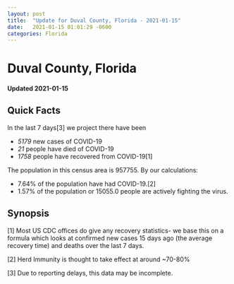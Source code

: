 ```yaml
---
layout: post
title:  "Update for Duval County, Florida - 2021-01-15"
date:   2021-01-15 01:01:29 -0600
categories: Florida
---
```


# Duval County, Florida
#### Updated 2021-01-15

## Quick Facts

In the last 7 days[3] we project there have been
- *5179* new cases of COVID-19
- *21* people have died of COVID-19
- *1758* people have recovered from COVID-19[1]

The population in this census area is 957755. By our calculations:
- 7.64% of the population have had COVID-19.[2]
- 1.57% of the population or 15055.0 people are actively fighting the virus.

## Synopsis




[1] Most US CDC offices do give any recovery statistics- we base this on a formula which looks at confirmed new cases
15 days ago (the average recovery time) and deaths over the last 7 days.

[2] Herd Immunity is thought to take effect at around ~70-80%

[3] Due to reporting delays, this data may be incomplete.
 
    